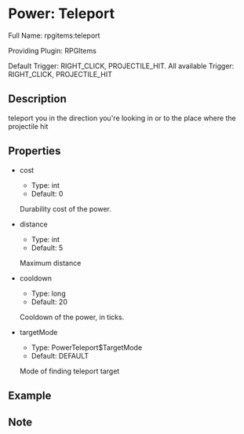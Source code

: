 # Power: Teleport

Full Name: rpgitems:teleport

Providing Plugin: RPGItems

Default Trigger: RIGHT_CLICK, PROJECTILE_HIT. All available Trigger: RIGHT_CLICK, PROJECTILE_HIT

<!-- beginCustomHeader -->
<!-- endCustomHeader -->

## Description

teleport you in the direction you're looking in or to the place where the projectile hit
<!-- beginCustomDescription -->
<!-- endCustomDescription -->

## Properties

* cost

  * Type: int
  * Default: 0

  Durability cost of the power.

* distance

  * Type: int
  * Default: 5

  Maximum distance

* cooldown

  * Type: long
  * Default: 20

  Cooldown of the power, in ticks.

* targetMode

  * Type: PowerTeleport$TargetMode
  * Default: DEFAULT

  Mode of finding teleport target


<!-- beginCustomProperties -->
<!-- endCustomProperties -->

## Example

<!-- beginCustomExample -->
<!-- endCustomExample -->

## Note

<!-- beginCustomNote -->
<!-- endCustomNote -->